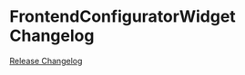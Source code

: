 # FrontendConfiguratorWidget Changelog

[Release Changelog](https://github.com/spryker-demo/frontend-configurator-widget/releases)
